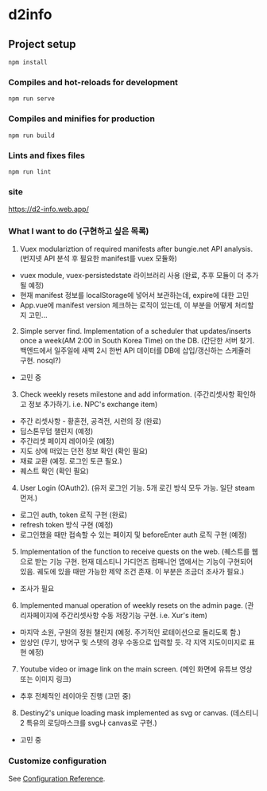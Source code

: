 # d2info

## Project setup
```
npm install
```

### Compiles and hot-reloads for development
```
npm run serve
```

### Compiles and minifies for production
```
npm run build
```

### Lints and fixes files
```
npm run lint
```

### site
https://d2-info.web.app/

### What I want to do (구현하고 싶은 목록)

1) Vuex modulariztion of required manifests after bungie.net API analysis. (번지넷 API 분석 후 필요한 manifest를 vuex 모듈화)
  - vuex module, vuex-persistedstate 라이브러리 사용 (완료, 추후 모듈이 더 추가될 예정)
  - 현재 manifest 정보를 localStorage에 넣어서 보관하는데, expire에 대한 고민
  - App.vue에 manifest version 체크하는 로직이 있는데, 이 부분을 어떻게 처리할 지 고민...
  
2) Simple server find. Implementation of a scheduler that updates/inserts once a week(AM 2:00 in South Korea Time) on the DB. (간단한 서버 찾기. 백엔드에서 일주일에 새벽 2시 한번 API 데이터를 DB에 삽입/갱신하는 스케쥴러 구현. nosql?)
  - 고민 중
  
3) Check weekly resets milestone and add information. (주간리셋사항 확인하고 정보 추가하기. i.e. NPC's exchange item)
  - 주간 리셋사항 - 황혼전, 공격전, 시련의 장 (완료)
  - 딥스톤무덤 챌린지 (예정)
  - 주간리셋 페이지 레이아웃 (예정)
  - 지도 상에 떠있는 던전 정보 확인 (확인 필요)
  - 재료 교환 (예정. 로그인 토큰 필요.)
  - 퀘스트 확인 (확인 필요)
  
4) User Login (OAuth2). (유저 로그인 기능. 5개 로긴 방식 모두 가능. 일단 steam 먼저.)
  - 로그인 auth, token 로직 구현 (완료)
  - refresh token 방식 구현 (예정)
  - 로그인했을 때만 접속할 수 있는 페이지 및 beforeEnter auth 로직 구현 (예정)

5) Implementation of the function to receive quests on the web. (퀘스트를 웹으로 받는 기능 구현. 현재 데스티니 가디언즈 컴패니언 앱에서는 기능이 구현되어있음. 궤도에 있을 때만 가능한 제약 조건 존재. 이 부분은 조금더 조사가 필요.)
  - 조사가 필요

6) Implemented manual operation of weekly resets on the admin page. (관리자페이지에 주간리셋사항 수동 저장기능 구현. i.e. Xur's item)
  - 마지막 소원, 구원의 정원 챌린지 (예정. 주기적인 로테이션으로 돌리도록 함.)
  - 암상인 (무기, 방어구 및 스텟의 경우 수동으로 입력할 듯. 각 지역 지도이미지로 표현 예정)

7) Youtube video or image link on the main screen. (메인 화면에 유튜브 영상 또는 이미지 링크)
  - 추후 전체적인 레이아웃 진행 (고민 중)

8) Destiny2's unique loading mask implemented as svg or canvas. (데스티니2 특유의 로딩마스크를 svg나 canvas로 구현.)
  - 고민 중

### Customize configuration
See [Configuration Reference](https://cli.vuejs.org/config/).
